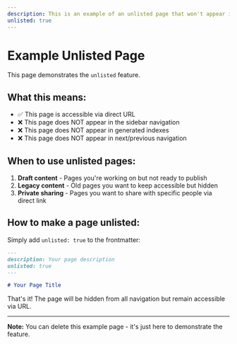 ```yaml
---
description: This is an example of an unlisted page that won't appear in navigation
unlisted: true
---
```


# Example Unlisted Page

This page demonstrates the `unlisted` feature.

## What this means:

- ✅ This page is accessible via direct URL
- ❌ This page does NOT appear in the sidebar navigation
- ❌ This page does NOT appear in generated indexes
- ❌ This page does NOT appear in next/previous navigation

## When to use unlisted pages:

1. **Draft content** - Pages you're working on but not ready to publish
2. **Legacy content** - Old pages you want to keep accessible but hidden
3. **Private sharing** - Pages you want to share with specific people via direct link

## How to make a page unlisted:

Simply add `unlisted: true` to the frontmatter:

```markdown
---
description: Your page description
unlisted: true
---

# Your Page Title
```

That's it! The page will be hidden from all navigation but remain accessible via URL.

---

**Note:** You can delete this example page - it's just here to demonstrate the feature.
